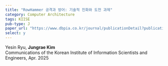 ```yaml
---
title: "RowHammer 공격과 방어: 기술적 진화와 도전 과제"
category: Computer Architecture
tags: KIISE
pub-type: J
paper_url: "https://www.dbpia.co.kr/journal/publicationDetail?publicationId=PLCT00000749"
select: y
---
```


Yesin Ryu, **Jungrae Kim** <br>
Communications of the Korean Institute of Information Scientists and Engineers, Apr. 2025 <br>
